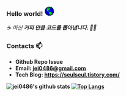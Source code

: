 ### Hello world!&nbsp;<img src="https://github.com/Kinetic27/Kinetic27/blob/master/earth.gif" width="25" height="25%">

<p>
  <em>
    ☕ 마신 <b>커피<b> 만큼 코드를 뽑아냅니다. 👨‍💻 <br>
  </em>  
</p>


### Contacts 📫

* Github Repo Issue
* Email: jei0486@gmail.com
* Tech Blog: https://seulseul.tistory.com/

![jei0486's github stats](https://github-readme-stats.vercel.app/api?username=JinSeulPark&show_icons=true&count_private=true%&theme=tokyonight)
[![Top Langs](https://github-readme-stats.vercel.app/api/top-langs/?username=JinSeulPark)](https://github.com/jei0486/github-readme-stats)
<!--
![jei0486's github stats](https://github-readme-stats.vercel.app/api?username=JinSeulPark&show_icons=true&theme=merko)
![Top Langs](https://github-readme-stats.vercel.app/api/top-langs/?username=JinSeulPark&show_icons=true&layout=compact&theme=tokyonight)
[![jei0486's Top Langs](https://github-readme-stats.vercel.app/api/top-langs/?username=JinSeulPark&show_icons=true&hide_border=true&title_color=004386&icon_color=004386&layout=compact)](https://github.com/jei0486)
-->

<!--
**jei0486/jei0486** is a ✨ _special_ ✨ repository because its `README.md` (this file) appears on your GitHub profile.

Here are some ideas to get you started:

- 🔭 I’m currently working on ...
- 🌱 I’m currently learning ...
- 👯 I’m looking to collaborate on ...
- 🤔 I’m looking for help with ...
- 💬 Ask me about ...
- 📫 How to reach me: ...
- 😄 Pronouns: ...
- ⚡ Fun fact: ...
-->
